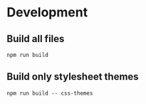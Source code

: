 # Development

## Build all files
```
npm run build
```

## Build only stylesheet themes
```
npm run build -- css-themes
```
